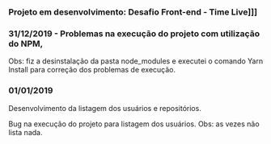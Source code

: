### Projeto em desenvolvimento: Desafio Front-end - Time Live]]]

### 31/12/2019 - Problemas na execução do projeto com utilização do NPM,

Obs: fiz a desinstalação da pasta node_modules e executei o comando Yarn Install para 
correção dos problemas de execução.

### 01/01/2019

Desenvolvimento da listagem dos usuários e repositórios.

Bug na execução do projeto para listagem dos usuários. Obs: as vezes não lista nada.